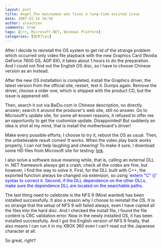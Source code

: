 ```yaml
---
layout: post
title: Angel_The man/woman who fixes a long-time existed issue
date: 2007-01-16 16:50
author: alvachien
comments: true
tags: [C++, Microsoft.NET, Windows Platform]
categories: [技术Tips]
---
```

After I decide to reinstall the OS system to get rid of the strange problem which occurred only video file playback with the new Graphics Card (Nvidia GeForce 7600 GS, AGP 8X), it takes about 1 hours to do the preparation. And I could not find out the English OS disc, so I have to choose Chinese version as an instead. 
 
After the new OS installation is completed, install the Graphics driver, the latest version from the official site, restart, test it. Dumps again. Remove the driver, choose a older one, which is shipped with the product CD, but the issue is appeared still. 
 
Then, search it out via BaiDu.com in Chinese description, no directly answer; search it around the producer's web site, still no answer. Go to Microsoft's update site, for some all-known reasons, it refused to offer me an opportunity to get the customize update. Disappointed! But suddenly an idea is shot at my mind, that is install the motherboard's driver! 
 
Make every possible efforts, I choose to try it, reboot the OS as usual. Then, the unbelievable result comes! It works. When the video play back works properly, I can not help laughing and cheering! To make it sure, I download some HD files from Microsoft site for testing: [link]("http://www.microsoft.com/windows/windowsmedia/musicandvideo/hdvideo/contentshowcase.aspx).
 
I also solve a software issue meaning while, that is, calling an external DLL in .NET framework always get a crash, check all the codes are fine, but however, I find the way to solve it. First, for the DLL built with C++, the exported function always be changed via extension, so using <span style="color: #0000ff;">'extern "C" {}' syntax to correct it. Second, if the DLL dependence on the other DLLs, make sure the dependence DLL are located on the searchable paths.
 
The last thing need to celebrate is the NFS 9 (Most wanted) has been installed successfully. It also a reason why I choose to reinstall the OS. It is so strange that the setup of NFS 9 will failed always, even I have copied all the files into the hard disc. And I checked the install file, I found the file content is CRC validation error. Now in the newly installed OS, it has been installed successfully. And I got the English version of NFS 9 finally, that also means I can run it in my XBOX 360 even I can't read out the Japanese character at all.
 
So great, right? 
